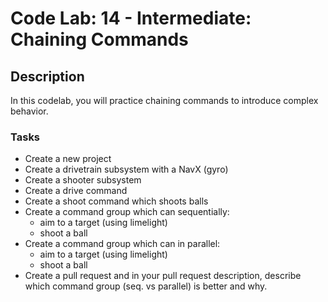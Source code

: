 # Code Lab: 14 - Intermediate: Chaining Commands

## Description

In this codelab, you will practice chaining commands to introduce complex behavior.

### Tasks

- Create a new project
- Create a drivetrain subsystem with a NavX (gyro)
- Create a shooter subsystem
- Create a drive command
- Create a shoot command which shoots balls
- Create a command group which can sequentially:
  - aim to a target (using limelight)
  - shoot a ball
- Create a command group which can in parallel:
  - aim to a target (using limelight)
  - shoot a ball
- Create a pull request and in your pull request description, describe which command group (seq. vs parallel) is better and why.
